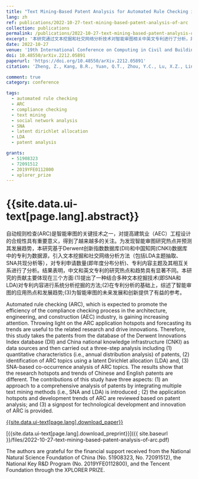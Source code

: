 ```yaml
---
title: "Text Mining-Based Patent Analysis for Automated Rule Checking in AEC"
lang: zh
ref: publications/2022-10-27-text-mining-based-patent-analysis-of-arc
collection: publications
permalink: /publications/2022-10-27-text-mining-based-patent-analysis-of-arc
excerpt: '本研究通过文本挖掘和社交网络分析技术对智能审图相关中英文专利进行了分析，并探讨了二者的差异及未来趋势.'
date: 2022-10-27
venue: '19th International Conference on Computing in Civil and Building Engineering (ICCCBE 2022)'
doi: 10.48550/arXiv.2212.05891
paperurl: 'https://doi.org/10.48550/arXiv.2212.05891'
citation: 'Zheng, Z., Kang, B.R., Yuan, Q.T., Zhou, Y.C., Lu, X.Z., Lin, J.R.* (2022). Text Mining-Based Patent Analysis for Automated Rule Checking in AEC. <i>19th International Conference on Computing in Civil and Building Engineering (ICCCBE 2022)</i>, xxx-xxx. Cape Town, South Africa.'

comment: true
category: conference

tags: 
  - automated rule checking
  - ARC
  - compliance checking
  - text mining
  - social network analysis
  - SNA
  - latent dirichlet allocation
  - LDA
  - patent analysis  

grants:
  - 51908323
  - 72091512
  - 2019YFE0112800
  - xplorer_prize
---
```



{{site.data.ui-text[page.lang].abstract}}
====

自动规则检查(ARC)是智能审图的关键技术之一，对提高建筑业（AEC）工程设计的合规性具有重要意义，得到了越来越多的关注。为发现智能审图研究热点并预测其发展趋势，本研究基于Derwent创新指数数据库(DII)和中国知网(CNKI)数据库中的专利为数据源，引入文本挖掘和社交网络分析方法（包括LDA主题抽取、SNA共现分析等），对专利申请数量(即年度分布分析)、专利内容主题及其相互关系进行了分析。结果表明，中文和英文专利的研究热点和趋势具有显著不同。本研究的贡献主要体现在三个方面:(1)提出了一种结合多种文本挖掘技术(即SNA和LDA)对专利内容进行系统分析挖掘的方法;(2)在专利分析的基础上，综述了智能审图的应用热点和发展趋势;(3)为智能审图的未来发展和创新提供了有益的参考。

Automated rule checking (ARC), which is expected to promote the efficiency of the compliance checking process in the architecture, engineering, and construction (AEC) industry, is gaining increasing attention. Throwing light on the ARC application hotspots and forecasting its trends are useful to the related research and drive innovations. Therefore, this study takes the patents from the database of the Derwent Innovations Index database (DII) and China national knowledge infrastructure (CNKI) as data sources and then carried out a three-step analysis including (1) quantitative characteristics (i.e., annual distribution analysis) of patents, (2) identification of ARC topics using a latent Dirichlet allocation (LDA) and, (3) SNA-based co-occurrence analysis of ARC topics. The results show that the research hotspots and trends of Chinese and English patents are different. The contributions of this study have three aspects: (1) an approach to a comprehensive analysis of patents by integrating multiple text mining methods (i.e., SNA and LDA) is introduced ; (2) the application hotspots and development trends of ARC are reviewed based on patent analysis; and (3) a signpost for technological development and innovation of ARC is provided.

[{{site.data.ui-text[page.lang].download_paper}}]({{page.paperurl}})

[{{site.data.ui-text[page.lang].download_preprint}}]({{ site.baseurl }}/files/2022-10-27-text-mining-based-patent-analysis-of-arc.pdf)

The authors are grateful for the financial support received from the National Natural Science Foundation of China (No. 51908323, No. 72091512), the National Key R&D Program (No. 2019YFE0112800), and the Tencent Foundation through the XPLORER PRIZE.